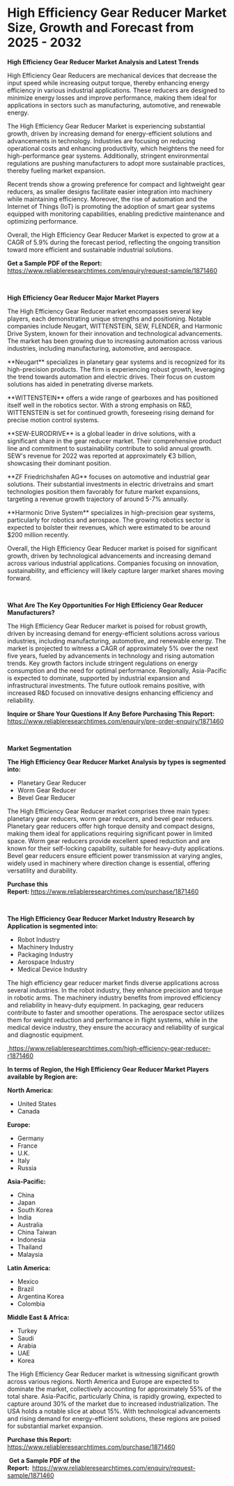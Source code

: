 <p><h1>High Efficiency Gear Reducer Market Size, Growth and Forecast from 2025 - 2032</h1></p><p><strong>High Efficiency Gear Reducer Market Analysis and Latest Trends</strong></p>
<p><p>High Efficiency Gear Reducers are mechanical devices that decrease the input speed while increasing output torque, thereby enhancing energy efficiency in various industrial applications. These reducers are designed to minimize energy losses and improve performance, making them ideal for applications in sectors such as manufacturing, automotive, and renewable energy.</p><p>The High Efficiency Gear Reducer Market is experiencing substantial growth, driven by increasing demand for energy-efficient solutions and advancements in technology. Industries are focusing on reducing operational costs and enhancing productivity, which heightens the need for high-performance gear systems. Additionally, stringent environmental regulations are pushing manufacturers to adopt more sustainable practices, thereby fueling market expansion.</p><p>Recent trends show a growing preference for compact and lightweight gear reducers, as smaller designs facilitate easier integration into machinery while maintaining efficiency. Moreover, the rise of automation and the Internet of Things (IoT) is promoting the adoption of smart gear systems equipped with monitoring capabilities, enabling predictive maintenance and optimizing performance.</p><p>Overall, the High Efficiency Gear Reducer Market is expected to grow at a CAGR of 5.9% during the forecast period, reflecting the ongoing transition toward more efficient and sustainable industrial solutions.</p></p>
<p><strong>Get a Sample PDF of the Report:&nbsp;</strong> <a href="https://www.reliableresearchtimes.com/enquiry/request-sample/1871460?utm_campaign=3252&utm_medium=2&utm_source=Github&utm_content=ia&utm_term=12042025&utm_id=high-efficiency-gear-reducer">https://www.reliableresearchtimes.com/enquiry/request-sample/1871460</a></p>
<p>&nbsp;</p>
<p><strong>High Efficiency Gear Reducer Major Market Players</strong></p>
<p><p>The High Efficiency Gear Reducer market encompasses several key players, each demonstrating unique strengths and positioning. Notable companies include Neugart, WITTENSTEIN, SEW, FLENDER, and Harmonic Drive System, known for their innovation and technological advancements. The market has been growing due to increasing automation across various industries, including manufacturing, automotive, and aerospace.</p><p>**Neugart** specializes in planetary gear systems and is recognized for its high-precision products. The firm is experiencing robust growth, leveraging the trend towards automation and electric drives. Their focus on custom solutions has aided in penetrating diverse markets.</p><p>**WITTENSTEIN** offers a wide range of gearboxes and has positioned itself well in the robotics sector. With a strong emphasis on R&D, WITTENSTEIN is set for continued growth, foreseeing rising demand for precise motion control systems.</p><p>**SEW-EURODRIVE** is a global leader in drive solutions, with a significant share in the gear reducer market. Their comprehensive product line and commitment to sustainability contribute to solid annual growth. SEW's revenue for 2022 was reported at approximately €3 billion, showcasing their dominant position.</p><p>**ZF Friedrichshafen AG** focuses on automotive and industrial gear solutions. Their substantial investments in electric drivetrains and smart technologies position them favorably for future market expansions, targeting a revenue growth trajectory of around 5-7% annually.</p><p>**Harmonic Drive System** specializes in high-precision gear systems, particularly for robotics and aerospace. The growing robotics sector is expected to bolster their revenues, which were estimated to be around $200 million recently.</p><p>Overall, the High Efficiency Gear Reducer market is poised for significant growth, driven by technological advancements and increasing demand across various industrial applications. Companies focusing on innovation, sustainability, and efficiency will likely capture larger market shares moving forward.</p></p>
<p>&nbsp;</p>
<p><strong>What Are The Key Opportunities For High Efficiency Gear Reducer Manufacturers?</strong></p>
<p><p>The High Efficiency Gear Reducer market is poised for robust growth, driven by increasing demand for energy-efficient solutions across various industries, including manufacturing, automotive, and renewable energy. The market is projected to witness a CAGR of approximately 5% over the next five years, fueled by advancements in technology and rising automation trends. Key growth factors include stringent regulations on energy consumption and the need for optimal performance. Regionally, Asia-Pacific is expected to dominate, supported by industrial expansion and infrastructural investments. The future outlook remains positive, with increased R&D focused on innovative designs enhancing efficiency and reliability.</p></p>
<p><strong>Inquire or Share Your Questions If Any Before Purchasing This Report:</strong> <a href="https://www.reliableresearchtimes.com/enquiry/pre-order-enquiry/1871460?utm_campaign=3252&utm_medium=2&utm_source=Github&utm_content=ia&utm_term=12042025&utm_id=high-efficiency-gear-reducer">https://www.reliableresearchtimes.com/enquiry/pre-order-enquiry/1871460</a></p>
<p>&nbsp;</p>
<p><strong>Market Segmentation</strong></p>
<p><strong>The High Efficiency Gear Reducer Market Analysis by types is segmented into:</strong></p>
<p><ul><li>Planetary Gear Reducer</li><li>Worm Gear Reducer</li><li>Bevel Gear Reducer</li></ul></p>
<p><p>The High Efficiency Gear Reducer market comprises three main types: planetary gear reducers, worm gear reducers, and bevel gear reducers. Planetary gear reducers offer high torque density and compact designs, making them ideal for applications requiring significant power in limited space. Worm gear reducers provide excellent speed reduction and are known for their self-locking capability, suitable for heavy-duty applications. Bevel gear reducers ensure efficient power transmission at varying angles, widely used in machinery where direction change is essential, offering versatility and durability.</p></p>
<p><strong>Purchase this Report:&nbsp;</strong><a href="https://www.reliableresearchtimes.com/purchase/1871460?utm_campaign=3252&utm_medium=2&utm_source=Github&utm_content=ia&utm_term=12042025&utm_id=high-efficiency-gear-reducer">https://www.reliableresearchtimes.com/purchase/1871460</a></p>
<p>&nbsp;</p>
<p><strong>The High Efficiency Gear Reducer Market Industry Research by Application is segmented into:</strong></p>
<p><ul><li>Robot Industry</li><li>Machinery Industry</li><li>Packaging Industry</li><li>Aerospace Industry</li><li>Medical Device Industry</li></ul></p>
<p><p>The high efficiency gear reducer market finds diverse applications across several industries. In the robot industry, they enhance precision and torque in robotic arms. The machinery industry benefits from improved efficiency and reliability in heavy-duty equipment. In packaging, gear reducers contribute to faster and smoother operations. The aerospace sector utilizes them for weight reduction and performance in flight systems, while in the medical device industry, they ensure the accuracy and reliability of surgical and diagnostic equipment.</p></p>
<p><a href="https://www.reliableresearchtimes.com/high-efficiency-gear-reducer-r1871460?utm_campaign=3252&utm_medium=2&utm_source=Github&utm_content=ia&utm_term=12042025&utm_id=high-efficiency-gear-reducer">&nbsp;https://www.reliableresearchtimes.com/high-efficiency-gear-reducer-r1871460</a></p>
<p><strong>In terms of Region, the High Efficiency Gear Reducer Market Players available by Region are:</strong></p>
<p>
    <p> <strong> North America: </strong>
        <ul>
            <li>United States</li>
            <li>Canada</li>
        </ul>
        </p> 
    <p> <strong> Europe: </strong>
        <ul>
            <li>Germany</li>
            <li>France</li>
            <li>U.K.</li>
            <li>Italy</li>
            <li>Russia</li>
        </ul>
        </p> 
    <p> <strong> Asia-Pacific: </strong>
        <ul>
            <li>China</li>
            <li>Japan</li>
            <li>South Korea</li>
            <li>India</li>
            <li>Australia</li>
            <li>China Taiwan</li>
            <li>Indonesia</li>
            <li>Thailand</li>
            <li>Malaysia</li>
        </ul>
        </p> 
    <p> <strong> Latin America: </strong>
        <ul>
            <li>Mexico</li>
            <li>Brazil</li>
            <li>Argentina Korea</li>
            <li>Colombia</li>
        </ul>
        </p> 
    <p> <strong> Middle East & Africa: </strong>
        <ul>
            <li>Turkey</li>
            <li>Saudi</li>
            <li>Arabia</li>
            <li>UAE</li>
            <li>Korea</li>
        </ul>
    </p>
    </p>
<p><p>The High Efficiency Gear Reducer market is witnessing significant growth across various regions. North America and Europe are expected to dominate the market, collectively accounting for approximately 55% of the total share. Asia-Pacific, particularly China, is rapidly growing, expected to capture around 30% of the market due to increased industrialization. The USA holds a notable slice at about 15%. With technological advancements and rising demand for energy-efficient solutions, these regions are poised for substantial market expansion.</p></p>
<p><strong>Purchase this Report: </strong><a href="https://www.reliableresearchtimes.com/purchase/1871460?utm_campaign=3252&utm_medium=2&utm_source=Github&utm_content=ia&utm_term=12042025&utm_id=high-efficiency-gear-reducer">https://www.reliableresearchtimes.com/purchase/1871460</a></p>
<p>&nbsp;<strong>Get a Sample PDF of the Report:&nbsp;&nbsp;</strong><a href="https://www.reliableresearchtimes.com/enquiry/request-sample/1871460?utm_campaign=3252&utm_medium=2&utm_source=Github&utm_content=ia&utm_term=12042025&utm_id=high-efficiency-gear-reducer">https://www.reliableresearchtimes.com/enquiry/request-sample/1871460</a></p>
<p><strong></strong></p>
<p><p></p><p></p><p></p></p>